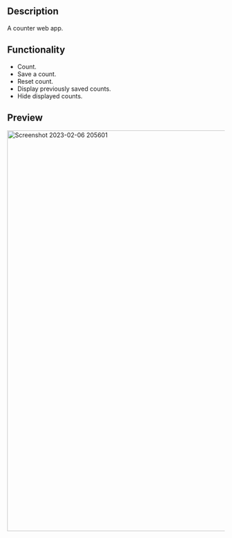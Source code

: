 ## Description
A counter web app.

## Functionality
* Count.
* Save a count.
* Reset count.
* Display previously saved counts.
* Hide displayed counts.

## Preview
<img width="926" alt="Screenshot 2023-02-06 205601" src="https://user-images.githubusercontent.com/106478752/217811510-32aa5dba-5368-484e-b3b7-94eb0b93c194.png">
